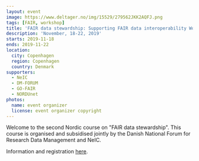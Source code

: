 ```yaml
---
layout: event
image: https://www.deltager.no/img/15529/279562JKK2AQFJ.png
tags: [FAIR, workshop]
title: 'FAIR data stewardship: Supporting FAIR data interoperability Workshop 2019'
description: 'November, 18-22, 2019'
starts: 2019-11-18
ends: 2019-11-22
location:
  city: Copenhagen
  region: Copenhagen
  country: Denmark
supporters:
  - NeIC
  - DM-FORUM
  - GO-FAIR
  - NORDUnet
photos:
  name: event organizer
  license: event organizer copyright
---
```


Welcome to the second Nordic course on "FAIR data stewardship". This course is organised and subsidised jointly by the Danish National Forum for Research Data Management and NeIC.

Information and registration [here](https://www.deltager.no/fair_data_stewardship_18112019).
